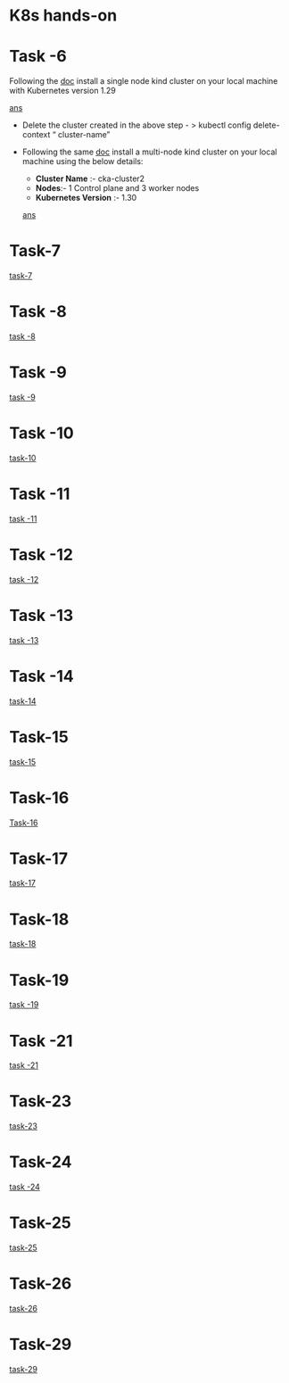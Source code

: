 # K8s hands-on

# Task -6

Following the [doc](https://kind.sigs.k8s.io/) install a single node kind cluster on your local machine with Kubernetes version 1.29 

[ans](https://www.notion.so/ans-14c9b56f0a668060adf4e1ebaa4cccdc?pvs=21)

- Delete the cluster created in the above step - > kubectl config delete-context “ cluster-name”
- Following the same [doc](https://kind.sigs.k8s.io/) install a multi-node kind cluster on your local machine using the below details:
    - **Cluster Name** :- cka-cluster2
    - **Nodes**:- 1 Control plane and 3 worker nodes
    - **Kubernetes Version** :- 1.30
    
    [ans](https://www.notion.so/ans-14c9b56f0a6680098004d03b696fa03c?pvs=21)
    

# Task-7

[task-7 ](https://www.notion.so/task-7-14c9b56f0a66808f8be7eef70d16bb6e?pvs=21)

# Task -8

[task -8](https://www.notion.so/task-8-1509b56f0a66804d88e7e9e9d7b69191?pvs=21)

# Task -9

[task -9](https://www.notion.so/task-9-1529b56f0a668067af49f14919e7de60?pvs=21)

# Task -10

[task-10](https://www.notion.so/task-10-1539b56f0a6680d98784e393ec2fbada?pvs=21)

# Task -11

[task -11](https://www.notion.so/task-11-1539b56f0a668067b162fde6158b5481?pvs=21)

# Task -12

[task -12](https://www.notion.so/task-12-1549b56f0a66800c9581cfaeb3c851ee?pvs=21)

# Task -13

[task -13](https://www.notion.so/task-13-1579b56f0a668085a3e7ef80f26fc7ce?pvs=21)

# Task -14

[task-14](https://www.notion.so/task-14-1589b56f0a6680c6837be5085ec2b364?pvs=21)

# Task-15

[task-15](https://www.notion.so/task-15-1589b56f0a6680ec8baaf613770bde9e?pvs=21)

# Task-16

[Task-16](https://www.notion.so/Task-16-1599b56f0a66802aa3fcfc1c90306d26?pvs=21)

# Task-17

[task-17](https://www.notion.so/task-17-1599b56f0a6680d799acdac900f7f8fb?pvs=21)

# Task-18

[task-18](https://www.notion.so/task-18-15b9b56f0a66808b8975ec95751742dc?pvs=21)

# Task-19

[task -19](https://www.notion.so/task-19-15c9b56f0a668066970fcf95712fff96?pvs=21)

# Task -21

[task -21](https://www.notion.so/task-21-15e9b56f0a668095a012ef938f19853d?pvs=21)

# Task-23

[task-23](https://www.notion.so/task-23-15f9b56f0a66800d8943eadb6b2f2297?pvs=21)

# Task-24

[task -24](https://www.notion.so/task-24-1609b56f0a66809d85c4dae8f67631b4?pvs=21)

# Task-25

[task-25](https://www.notion.so/task-25-1619b56f0a6680d2b27dd4152a380a1f?pvs=21)

# Task-26

[task-26](https://www.notion.so/task-26-1669b56f0a6680d1bc13ed54b5b89796?pvs=21)

# Task-29

[task-29](https://www.notion.so/task-29-16a9b56f0a66802faaf6f71e4df2c509?pvs=21)
